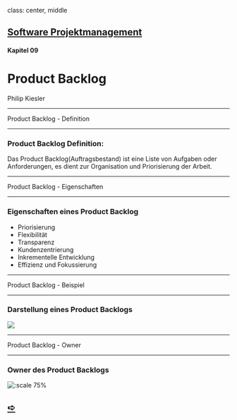 class: center, middle

## [Software Projektmanagement](index.html)

#### Kapitel 09

# Product Backlog

Philip Kiesler


---

Product Backlog - Definition

----

### Product Backlog Definition:

Das Product Backlog(Auftragsbestand) ist eine Liste von Aufgaben oder Anforderungen, es dient zur Organisation und Priorisierung der Arbeit. 

---

Product Backlog - Eigenschaften

----

### Eigenschaften eines Product Backlog
- Priorisierung
- Flexibilität
- Transparenz
- Kundenzentrierung
- Inkrementelle Entwicklung
- Effizienz und Fokussierung
  
---

Product Backlog - Beispiel

----

### Darstellung eines Product Backlogs

![](media/kapitel5-9/Product-Backlog-Struktur-1024x643.png)

---

Product Backlog - Owner

----

### Owner des Product Backlogs

![:scale 75%](media/kapitel5-9/aufgaben-scrum-product-owner-1024x724-1.jpg)
## [&#10154;](?url=10.kapitel.md)

